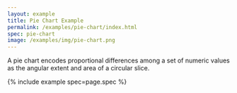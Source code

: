 ```yaml
---
layout: example
title: Pie Chart Example
permalink: /examples/pie-chart/index.html
spec: pie-chart
image: /examples/img/pie-chart.png
---
```


A pie chart encodes proportional differences among a set of numeric values as the angular extent and area of a circular slice.

{% include example spec=page.spec %}
